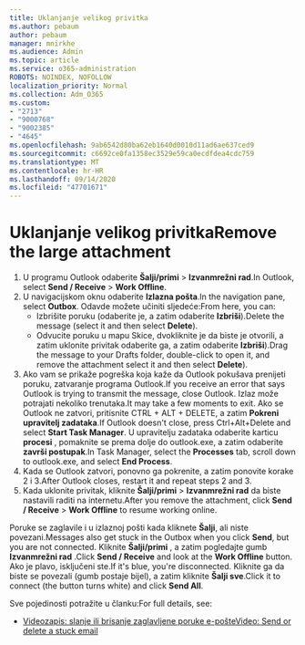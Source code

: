 ```yaml
---
title: Uklanjanje velikog privitka
ms.author: pebaum
author: pebaum
manager: mnirkhe
ms.audience: Admin
ms.topic: article
ms.service: o365-administration
ROBOTS: NOINDEX, NOFOLLOW
localization_priority: Normal
ms.collection: Adm_O365
ms.custom:
- "2713"
- "9000768"
- "9002385"
- "4645"
ms.openlocfilehash: 9ab6542d80ba62eb1640d0010d11ad6ae637ced9
ms.sourcegitcommit: c6692ce0fa1358ec3529e59ca0ecdfdea4cdc759
ms.translationtype: MT
ms.contentlocale: hr-HR
ms.lasthandoff: 09/14/2020
ms.locfileid: "47701671"
---
```

# <a name="remove-the-large-attachment"></a><span data-ttu-id="a7260-102">Uklanjanje velikog privitka</span><span class="sxs-lookup"><span data-stu-id="a7260-102">Remove the large attachment</span></span>

1. <span data-ttu-id="a7260-103">U programu Outlook odaberite **Šalji/primi**  >  **Izvanmrežni rad**.</span><span class="sxs-lookup"><span data-stu-id="a7260-103">In Outlook, select **Send / Receive** > **Work Offline**.</span></span> 
2. <span data-ttu-id="a7260-104">U navigacijskom oknu odaberite **Izlazna pošta**.</span><span class="sxs-lookup"><span data-stu-id="a7260-104">In the navigation pane, select **Outbox**.</span></span> <span data-ttu-id="a7260-105">Odavde možete učiniti sljedeće:</span><span class="sxs-lookup"><span data-stu-id="a7260-105">From here, you can:</span></span> 
    - <span data-ttu-id="a7260-106">Izbrišite poruku (odaberite je, a zatim odaberite **Izbriši**).</span><span class="sxs-lookup"><span data-stu-id="a7260-106">Delete the message (select it and then select **Delete**).</span></span>
    - <span data-ttu-id="a7260-107">Odvucite poruku u mapu Skice, dvokliknite je da biste je otvorili, a zatim uklonite privitak odaberite ga, a zatim odaberite **Izbriši**).</span><span class="sxs-lookup"><span data-stu-id="a7260-107">Drag the message to your Drafts folder, double-click to open it, and remove the attachment select it and then select **Delete**).</span></span>
3. <span data-ttu-id="a7260-108">Ako vam se prikaže pogreška koja kaže da Outlook pokušava prenijeti poruku, zatvaranje programa Outlook.</span><span class="sxs-lookup"><span data-stu-id="a7260-108">If you receive an error that says Outlook is trying to transmit the message, close Outlook.</span></span> <span data-ttu-id="a7260-109">Izlaz može potrajati nekoliko trenutaka.</span><span class="sxs-lookup"><span data-stu-id="a7260-109">It may take a few moments to exit.</span></span> <span data-ttu-id="a7260-110">Ako se Outlook ne zatvori, pritisnite CTRL + ALT + DELETE, a zatim **Pokreni upravitelj zadataka**.</span><span class="sxs-lookup"><span data-stu-id="a7260-110">If Outlook doesn't close, press Ctrl+Alt+Delete and select **Start Task Manager**.</span></span> <span data-ttu-id="a7260-111">U upravitelju zadataka odaberite karticu **procesi** , pomaknite se prema dolje do outlook.exe, a zatim odaberite **završi postupak**.</span><span class="sxs-lookup"><span data-stu-id="a7260-111">In Task Manager, select the **Processes** tab, scroll down to outlook.exe, and select **End Process**.</span></span>
4. <span data-ttu-id="a7260-112">Kada se Outlook zatvori, ponovno ga pokrenite, a zatim ponovite korake 2 i 3.</span><span class="sxs-lookup"><span data-stu-id="a7260-112">After Outlook closes, restart it and repeat steps 2 and 3.</span></span> 
5. <span data-ttu-id="a7260-113">Kada uklonite privitak, kliknite **Šalji/primi**  >  **Izvanmrežni rad** da biste nastavili raditi na internetu.</span><span class="sxs-lookup"><span data-stu-id="a7260-113">After you remove the attachment, click **Send / Receive** > **Work Offline** to resume working online.</span></span> 

<span data-ttu-id="a7260-114">Poruke se zaglavile i u izlaznoj pošti kada kliknete **Šalji**, ali niste povezani.</span><span class="sxs-lookup"><span data-stu-id="a7260-114">Messages also get stuck in the Outbox when you click **Send**, but you are not connected.</span></span> <span data-ttu-id="a7260-115">Kliknite **Šalji/primi** , a zatim pogledajte gumb **Izvanmrežni rad** .</span><span class="sxs-lookup"><span data-stu-id="a7260-115">Click **Send / Receive** and look at the **Work Offline** button.</span></span> <span data-ttu-id="a7260-116">Ako je plavo, isključeni ste.</span><span class="sxs-lookup"><span data-stu-id="a7260-116">If it's blue, you're disconnected.</span></span> <span data-ttu-id="a7260-117">Kliknite ga da biste se povezali (gumb postaje bijel), a zatim kliknite **Šalji sve**.</span><span class="sxs-lookup"><span data-stu-id="a7260-117">Click it to connect (the button turns white) and click **Send All**.</span></span>
 
 <span data-ttu-id="a7260-118">Sve pojedinosti potražite u članku:</span><span class="sxs-lookup"><span data-stu-id="a7260-118">For full details, see:</span></span>
- [<span data-ttu-id="a7260-119">Videozapis: slanje ili brisanje zaglavljene poruke e-pošte</span><span class="sxs-lookup"><span data-stu-id="a7260-119">Video: Send or delete a stuck email</span></span>](https://support.office.com/article/Video-Send-or-delete-an-email-stuck-in-your-outbox-26d5d34a-4e5f-444a-a9e8-44db04a94dec) 